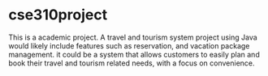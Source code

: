 # cse310project
This is a academic project. A travel and tourism system project using Java would likely include features such as  reservation, and vacation package management. it could be a system that allows customers to easily plan and book their travel and tourism related needs, with a focus on convenience.
